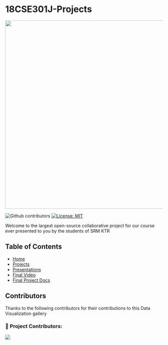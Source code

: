 # 18CSE301J-Projects 
<p align="center">
  <img src="https://img.freepik.com/free-vector/data-inform-illustration-concept_114360-864.jpg?w=2000&t=st=1692710488~exp=1692711088~hmac=25373ad156b2a252126bcaf57f88aebc985287e856921d8e59f34d0dd414a7fe" width="600"/>
</p>


![Github contributors](https://img.shields.io/github/contributors/thelordzeus/18CSE301J-Projects) [![License: MIT](https://img.shields.io/badge/License-MIT-yellow.svg)](https://opensource.org/licenses/MIT)




Welcome to the largest open-source collaborative project for our course ever presented to you by the students of SRM KTR

## Table of Contents

- [Home](https://github.com/thelordzeus/18CSE301J-Projects/)
- [Projects](https://github.com/thelordzeus/18CSE301J-Projects/blob/main/Projects.md)
- [Presentations](https://github.com/thelordzeus/18CSE301J-Projects/blob/main/Presentations.md)
- [Final Video](https://github.com/thelordzeus/18CSE301J-Projects/blob/main/Final-Visualization.md)
- [Final Project Docs](https://github.com/thelordzeus/18CSE301J-Projects/blob/main/FinalProject-Doc.md)





## Contributors
Thanks to the following contributors for their contributions to this Data Visualization gallery

<!-- ALL-CONTRIBUTORS-LIST:START - Do not remove or modify this section -->
<!-- prettier-ignore-start -->
<!-- markdownlint-disable -->

     
### 🦸 Project Contributors:

<a href="https://github.com/thelordzeus/18CSE301J-Projects/graphs/contributors">
  <img src="https://contrib.rocks/image?repo=thelordzeus/18CSE301J-Projects" />
</a>

<!-- markdownlint-restore -->
<!-- prettier-ignore-end -->

<!-- ALL-CONTRIBUTORS-LIST:END -->
<!-- prettier-ignore-start -->
<!-- markdownlint-disable -->

<!-- markdownlint-restore -->
<!-- prettier-ignore-end -->

<!-- ALL-CONTRIBUTORS-LIST:END -->
